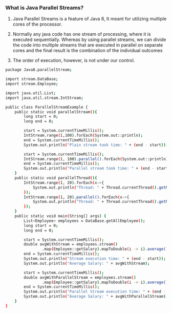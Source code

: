 ### What is Java Parallel Streams?

1. Java Parallel Streams is a feature of Java 8, It meant for utilizing multiple cores of the processor.

2. Normally any java code has one stream of processing, where it is executed sequentially. Whereas by using parallel streams, we can divide the code into multiple streams that are executed in parallel on separate cores and the final result is the combination of the individual
outcomes

3. The order of execution, however, is not under our control.

```sh
package Java8.parallelStream;

import stream.DataBase;
import stream.Employee;

import java.util.List;
import java.util.stream.IntStream;

public class ParallelStreamExample {
    public static void parallelStream(){
        long start = 0;
        long end = 0;

        start = System.currentTimeMillis();
        IntStream.range(1,100).forEach(System.out::println);
        end = System.currentTimeMillis();
        System.out.println("Plain stream took time: " + (end - start));

        start = System.currentTimeMillis();
        IntStream.range(1, 100).parallel().forEach(System.out::println);
        end = System.currentTimeMillis();
        System.out.println("Parallel stream took time: " + (end - start));
    }
    public static void parallelThread(){
        IntStream.range(1, 20).forEach(x->{
            System.out.println("Thread: " + Thread.currentThread().getName() + " : " + x);
        });
        IntStream.range(1, 20).parallel().forEach(x->{
            System.out.println("Thread: " + Thread.currentThread().getName() + " : " + x);
        });
    }
    public static void main(String[] args) {
        List<Employee> employees = DataBase.getAllEmployee();
        long start = 0;
        long end = 0;

        start = System.currentTimeMillis();
        double avgWithStream = employees.stream()
                .map(Employee::getSalary).mapToDouble(i -> i).average().getAsDouble();
        end = System.currentTimeMillis();
        System.out.println("Stream execution time: " + (end - start));
        System.out.println("Average Salary: " + avgWithStream);

        start = System.currentTimeMillis();
        double avgWithParallelStream = employees.stream()
                .map(Employee::getSalary).mapToDouble(i -> i).average().getAsDouble();
        end = System.currentTimeMillis();
        System.out.println("Parallel Stream execution time: " + (end - start));
        System.out.println("Average Salary: " + avgWithParallelStream);
    }
}

```